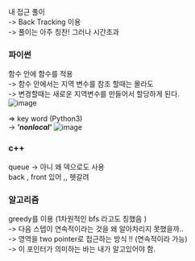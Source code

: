 내 접근 풀이   
-> Back Tracking 이용   
-> 풀이는 아주 칭찬! 그러나 시간초과  

### 파이썬   
함수 안에 함수를 적용  
-> 함수 안에서는 지역 변수를 참조 할때는 몰라도  
-> 변경할때는 새로운 지역변수를 만들어서 할당하게 된다.  
![image](https://user-images.githubusercontent.com/70446214/154427357-f73ce708-f9d6-4bf1-a682-1f9a416325f7.png)

=> key word (Python3)  
-> ***'nonlocal'*** 
![image](https://user-images.githubusercontent.com/70446214/154427447-9e8007f1-3c87-460b-9a87-0c450d52b7d9.png) 


### c++   
queue -> 아니 왜 덱으로도 사용     
back , front 있어 ,, 헷갈려    

### 알고리즘  
  
greedy를 이용 (1차원적인 bfs 라고도 칭했음 )   
-> 다음 스텝이 연속적이라는 것을 왜 알아차리지 못했을까..    
-> 영역을 two pointer로 접근하는 방식 !! (연속적이라 가능)   
-> 이 포인터가 의미하는 바는 내가 알고있어야 함.   
